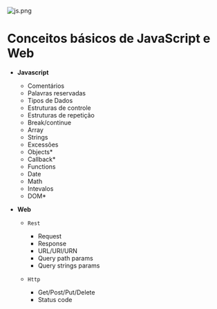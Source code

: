  ![js.png](https://i0.wp.com/www.ramosdainformatica.com.br/wp-content/uploads/2017/01/O-que-%C3%A9-Javascript-e-seus-frameworks-Uma-Introdu%C3%A7%C3%A3o.png?fit=800%2C300&ssl=1)

# Conceitos básicos de JavaScript e Web

- **Javascript**
  - Comentários
  - Palavras reservadas
  - Tipos de Dados
  - Estruturas de controle
  - Estruturas de repetição
  - Break/continue
  - Array
  - Strings
  - Excessões
  - Objects*
  - Callback*
  - Functions
  - Date
  - Math
  - Intevalos
  - DOM*

- **Web**
  - `Rest`
    - Request
    - Response
    - URL/URI/URN
    - Query path params
    - Query strings params
  
  - `Http`
    - Get/Post/Put/Delete
    - Status code
  
  
